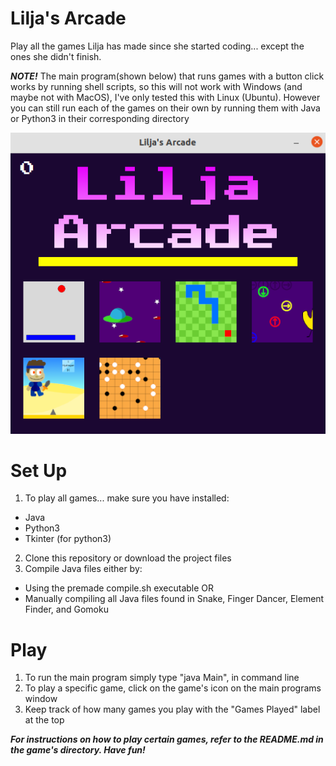 # Lilja's Arcade
Play all the games Lilja has made since she started coding... except the ones she didn't finish.

***NOTE!***
The main program(shown below) that runs games with a button click works by running shell scripts, 
so this will not work with Windows (and maybe not with MacOS), I've only tested this with Linux (Ubuntu). However you can still run each of the games on their own by running them with Java or Python3 in their corresponding directory

![alt text](https://github.com/LiljaKiiski/Arcade/blob/master/images/cover.png)

# Set Up
1. To play all games... make sure you have installed:
- Java 
- Python3
- Tkinter (for python3)
2. Clone this repository or download the project files
3. Compile Java files either by:
- Using the premade compile.sh executable OR
- Manually compiling all Java files found in Snake, Finger Dancer, Element Finder, and Gomoku

# Play
1. To run the main program simply type "java Main", in command line
2. To play a specific game, click on the game's icon on the main programs window
3. Keep track of how many games you play with the "Games Played" label at the top

***For instructions on how to play certain games, refer to the README.md in the game's directory. Have fun!***
